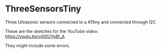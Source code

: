 # ThreeSensorsTiny
Three Ultrasonic sensors connected to a ATtiny and connected through I2C

These are the sketches for the YouTube video: https://youtu.be/vj0SUYo8f_A

They might include some errors.

